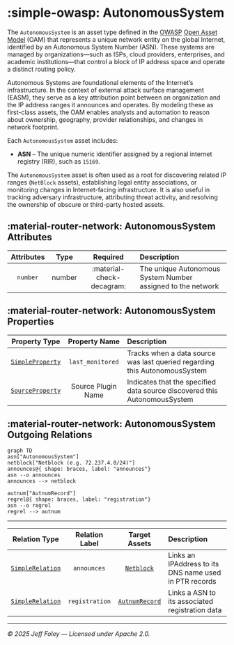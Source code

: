 # :simple-owasp: AutonomousSystem

The `AutonomousSystem` is an asset type defined in the [OWASP](https://owasp.org) [Open Asset Model](https://github.com/owasp-amass/open-asset-model) (OAM) that represents a unique network entity on the global Internet, identified by an Autonomous System Number (ASN). These systems are managed by organizations—such as ISPs, cloud providers, enterprises, and academic institutions—that control a block of IP address space and operate a distinct routing policy.

Autonomous Systems are foundational elements of the Internet’s infrastructure. In the context of external attack surface management (EASM), they serve as a key attribution point between an organization and the IP address ranges it announces and operates. By modeling these as first-class assets, the OAM enables analysts and automation to reason about ownership, geography, provider relationships, and changes in network footprint.

Each `AutonomousSystem` asset includes:

- **ASN** – The unique numeric identifier assigned by a regional internet registry (RIR), such as `15169`.

The `AutonomousSystem` asset is often used as a root for discovering related IP ranges (`NetBlock` assets), establishing legal entity associations, or monitoring changes in Internet-facing infrastructure. It is also useful in tracking adversary infrastructure, attributing threat activity, and resolving the ownership of obscure or third-party hosted assets.

## :material-router-network: AutonomousSystem Attributes

| Attributes       | Type      | Required   | Description  |
| :--------------: | :-------: | :--------: | :----------- |
| `number`          | number | :material-check-decagram: | The unique Autonomous System Number assigned to the network |

## :material-router-network: AutonomousSystem Properties

| Property Type       | Property Name       | Description   |
| :-----------------: | :-----------------: | :------------ |
| [`SimpleProperty`](../properties/simple_property.md) | `last_monitored` | Tracks when a data source was last queried regarding this AutonomousSystem |
| [`SourceProperty`](../properties/source_property.md) | Source Plugin Name | Indicates that the specified data source discovered this AutonomousSystem |

## :material-router-network: AutonomousSystem Outgoing Relations

```mermaid
graph TD
asn["AutonomousSystem"]
netblock["Netblock (e.g. 72.237.4.0/24)"]
announces@{ shape: braces, label: "announces"}
asn --o announces
announces --> netblock

autnum["AutnumRecord"]
regrel@{ shape: braces, label: "registration"}
asn --o regrel
regrel --> autnum
```

---

| Relation Type       | Relation Label     | Target Assets    | Description   |
| :-----------------: | :----------------: | :--------------: | :------------ |
| [`SimpleRelation`](../relations/simple_relation.md) | `announces` | [`Netblock`](./netblock.md) | Links an IPAddress to its DNS name used in PTR records |
| [`SimpleRelation`](../relations/simple_relation.md) | `registration` | [`AutnumRecord`](./autnum_record.md) | Links a ASN to its associated registration data |

---

*© 2025 Jeff Foley — Licensed under Apache 2.0.*
